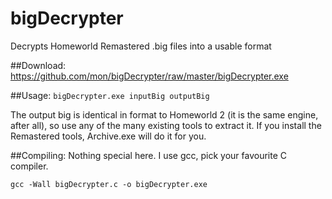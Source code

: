# bigDecrypter
Decrypts Homeworld Remastered .big files into a usable format

##Download:
https://github.com/mon/bigDecrypter/raw/master/bigDecrypter.exe

##Usage:
`bigDecrypter.exe inputBig outputBig`

The output big is identical in format to Homeworld 2 (it is the same engine, after all), so use any of the many existing tools to extract it. If you install the Remastered tools, Archive.exe will do it for you.

##Compiling:
Nothing special here. I use gcc, pick your favourite C compiler.

`gcc -Wall bigDecrypter.c -o bigDecrypter.exe`
